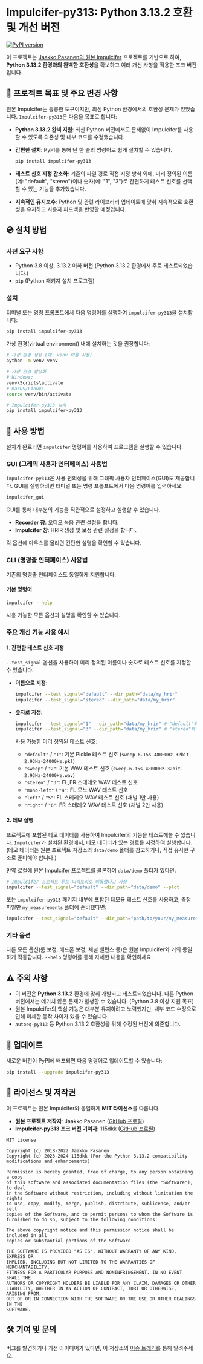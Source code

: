 # Impulcifer-py313: Python 3.13.2 호환 및 개선 버전

[![PyPI version](https://badge.fury.io/py/impulcifer-py313.svg)](https://badge.fury.io/py/impulcifer-py313)

이 프로젝트는 [Jaakko Pasanen의 원본 Impulcifer](https://github.com/jaakkopasanen/impulcifer) 프로젝트를 기반으로 하여, **Python 3.13.2 환경과의 완벽한 호환성**을 확보하고 여러 개선 사항을 적용한 포크 버전입니다.

## 🌟 프로젝트 목표 및 주요 변경 사항

원본 Impulcifer는 훌륭한 도구이지만, 최신 Python 환경에서의 호환성 문제가 있었습니다. `Impulcifer-py313`은 다음을 목표로 합니다:

- **Python 3.13.2 완벽 지원**: 최신 Python 버전에서도 문제없이 Impulcifer를 사용할 수 있도록 의존성 및 내부 코드를 수정했습니다.
- **간편한 설치**: PyPI를 통해 단 한 줄의 명령어로 쉽게 설치할 수 있습니다.

  ```bash
  pip install impulcifer-py313
  ```

- **테스트 신호 지정 간소화**: 기존의 파일 경로 직접 지정 방식 외에, 미리 정의된 이름(예: "default", "stereo")이나 숫자(예: "1", "3")로 간편하게 테스트 신호를 선택할 수 있는 기능을 추가했습니다.
- **지속적인 유지보수**: Python 및 관련 라이브러리 업데이트에 맞춰 지속적으로 호환성을 유지하고 사용자 피드백을 반영할 예정입니다.

## 💿 설치 방법

### 사전 요구 사항

- Python 3.8 이상, 3.13.2 이하 버전 (Python 3.13.2 환경에서 주로 테스트되었습니다.)
- `pip` (Python 패키지 설치 프로그램)

### 설치

터미널 또는 명령 프롬프트에서 다음 명령어를 실행하여 `impulcifer-py313`을 설치합니다:

```bash
pip install impulcifer-py313
```

가상 환경(virtual environment) 내에 설치하는 것을 권장합니다:

```bash
# 가상 환경 생성 (예: venv 이름 사용)
python -m venv venv

# 가상 환경 활성화
# Windows:
venv\Scripts\activate
# macOS/Linux:
source venv/bin/activate

# Impulcifer-py313 설치
pip install impulcifer-py313
```

## 🚀 사용 방법

설치가 완료되면 `impulcifer` 명령어를 사용하여 프로그램을 실행할 수 있습니다.

### GUI (그래픽 사용자 인터페이스) 사용법

`impulcifer-py313`은 사용 편의성을 위해 그래픽 사용자 인터페이스(GUI)도 제공합니다.
GUI를 실행하려면 터미널 또는 명령 프롬프트에서 다음 명령어를 입력하세요:

```bash
impulcifer_gui
```

GUI를 통해 대부분의 기능을 직관적으로 설정하고 실행할 수 있습니다. 

- **Recorder 창**: 오디오 녹음 관련 설정을 합니다.
- **Impulcifer 창**: HRIR 생성 및 보정 관련 설정을 합니다.

각 옵션에 마우스를 올리면 간단한 설명을 확인할 수 있습니다.

### CLI (명령줄 인터페이스) 사용법

기존의 명령줄 인터페이스도 동일하게 지원합니다.

#### 기본 명령어

```bash
impulcifer --help
```

사용 가능한 모든 옵션과 설명을 확인할 수 있습니다.

### 주요 개선 기능 사용 예시

#### 1. 간편한 테스트 신호 지정

`--test_signal` 옵션을 사용하여 미리 정의된 이름이나 숫자로 테스트 신호를 지정할 수 있습니다.

- **이름으로 지정**:

  ```bash
  impulcifer --test_signal="default" --dir_path="data/my_hrir"
  impulcifer --test_signal="stereo" --dir_path="data/my_hrir"
  ```

- **숫자로 지정**:

  ```bash
  impulcifer --test_signal="1" --dir_path="data/my_hrir" # "default"와 동일
  impulcifer --test_signal="3" --dir_path="data/my_hrir" # "stereo"와 동일
  ```

  사용 가능한 미리 정의된 테스트 신호:
  - `"default"` / `"1"`: 기본 Pickle 테스트 신호 (`sweep-6.15s-48000Hz-32bit-2.93Hz-24000Hz.pkl`)
  - `"sweep"` / `"2"`: 기본 WAV 테스트 신호 (`sweep-6.15s-48000Hz-32bit-2.93Hz-24000Hz.wav`)
  - `"stereo"` / `"3"`: FL,FR 스테레오 WAV 테스트 신호
  - `"mono-left"` / `"4"`: FL 모노 WAV 테스트 신호
  - `"left"` / `"5"`: FL 스테레오 WAV 테스트 신호 (채널 1만 사용)
  - `"right"` / `"6"`: FR 스테레오 WAV 테스트 신호 (채널 2만 사용)

#### 2. 데모 실행

프로젝트에 포함된 데모 데이터를 사용하여 Impulcifer의 기능을 테스트해볼 수 있습니다. `Impulcifer`가 설치된 환경에서, 데모 데이터가 있는 경로를 지정하여 실행합니다. (데모 데이터는 원본 프로젝트 저장소의 `data/demo` 폴더를 참고하거나, 직접 유사한 구조로 준비해야 합니다.)

만약 로컬에 원본 Impulcifer 프로젝트를 클론하여 `data/demo` 폴더가 있다면:

```bash
# Impulcifer 프로젝트 루트 디렉토리로 이동했다고 가정
impulcifer --test_signal="default" --dir_path="data/demo" --plot
```

또는 `impulcifer-py313` 패키지 내부에 포함된 데모용 테스트 신호를 사용하고, 측정 파일만 `my_measurements` 폴더에 준비했다면:

```bash
impulcifer --test_signal="default" --dir_path="path/to/your/my_measurements" --plot
```

### 기타 옵션

다른 모든 옵션(룸 보정, 헤드폰 보정, 채널 밸런스 등)은 원본 Impulcifer와 거의 동일하게 작동합니다. `--help` 명령어를 통해 자세한 내용을 확인하세요.

## ⚠️ 주의 사항

- 이 버전은 **Python 3.13.2** 환경에 맞춰 개발되고 테스트되었습니다. 다른 Python 버전에서는 예기치 않은 문제가 발생할 수 있습니다. (Python 3.8 이상 지원 목표)
- 원본 Impulcifer의 핵심 기능은 대부분 유지하려고 노력했지만, 내부 코드 수정으로 인해 미세한 동작 차이가 있을 수 있습니다.
- `autoeq-py313` 등 Python 3.13.2 호환성을 위해 수정된 버전에 의존합니다.

## 🔄 업데이트

새로운 버전이 PyPI에 배포되면 다음 명령어로 업데이트할 수 있습니다:

```bash
pip install --upgrade impulcifer-py313
```

## 📄 라이선스 및 저작권

이 프로젝트는 원본 Impulcifer와 동일하게 **MIT 라이선스**를 따릅니다.

- **원본 프로젝트 저작자**: Jaakko Pasanen ([GitHub 프로필](https://github.com/jaakkopasanen))
- **Impulcifer-py313 포크 버전 기여자**: 115dkk ([GitHub 프로필](https://github.com/115dkk))

```text
MIT License

Copyright (c) 2018-2022 Jaakko Pasanen
Copyright (c) 2023-2024 115dkk (For the Python 3.13.2 compatibility modifications and enhancements)

Permission is hereby granted, free of charge, to any person obtaining a copy
of this software and associated documentation files (the "Software"), to deal
in the Software without restriction, including without limitation the rights
to use, copy, modify, merge, publish, distribute, sublicense, and/or sell
copies of the Software, and to permit persons to whom the Software is
furnished to do so, subject to the following conditions:

The above copyright notice and this permission notice shall be included in all
copies or substantial portions of the Software.

THE SOFTWARE IS PROVIDED "AS IS", WITHOUT WARRANTY OF ANY KIND, EXPRESS OR
IMPLIED, INCLUDING BUT NOT LIMITED TO THE WARRANTIES OF MERCHANTABILITY,
FITNESS FOR A PARTICULAR PURPOSE AND NONINFRINGEMENT. IN NO EVENT SHALL THE
AUTHORS OR COPYRIGHT HOLDERS BE LIABLE FOR ANY CLAIM, DAMAGES OR OTHER
LIABILITY, WHETHER IN AN ACTION OF CONTRACT, TORT OR OTHERWISE, ARISING FROM,
OUT OF OR IN CONNECTION WITH THE SOFTWARE OR THE USE OR OTHER DEALINGS IN THE
SOFTWARE.
```

## 🛠️ 기여 및 문의

버그를 발견하거나 개선 아이디어가 있다면, 이 저장소의 [이슈 트래커](https://github.com/115dkk/Impulcifer-pip313/issues)를 통해 알려주세요.
